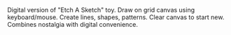 Digital version of "Etch A Sketch" toy. Draw on grid canvas using keyboard/mouse. Create lines, shapes, patterns. Clear canvas to start new. Combines nostalgia with digital convenience.
